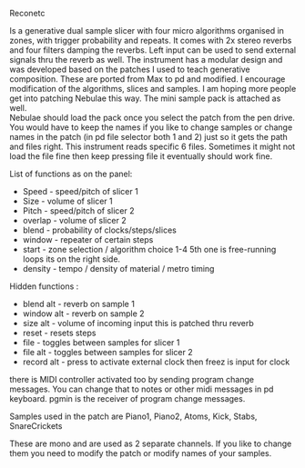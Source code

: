 Reconetc 

Is a generative dual sample slicer with four micro algorithms organised in zones, with trigger probability and repeats. 
It comes with 2x stereo reverbs and four filters damping the reverbs. Left input can be used to send external signals thru the reverb as well. 
The instrument has a modular design and was developed based on the patches I used to teach generative composition. 
These are ported from Max to pd and modified. I encourage modification of the algorithms, slices and samples. 
I am hoping more people get into patching Nebulae this way. The mini sample pack is attached as well.  
Nebulae should load the pack once you select the patch from the pen drive. 
You would have to keep the names if you like to change samples or change names in the patch (in pd file selector both 1 and 2) just so it gets the path and files right. 
This instrument reads specific 6 files.
Sometimes it might not load the file fine then keep pressing file it eventually should work fine.  

List of functions as on the panel: 

* Speed - speed/pitch of slicer 1
* Size - volume of slicer 1 
* Pitch - speed/pitch of slicer 2
* overlap - volume of slicer 2
* blend - probability of clocks/steps/slices 
* window - repeater of certain steps 
* start - zone selection / algorithm choice 1-4 5th one is free-running loops its on the right side.
* density - tempo / density of material / metro timing

Hidden functions :

* blend alt - reverb on sample 1
* window alt - reverb on sample 2
* size alt - volume of incoming input this is patched thru reverb 
* reset - resets steps 
* file - toggles between samples for slicer 1
* file alt - toggles between samples for slicer 2
* record alt - press to activate external clock then freez is input for clock 

there is MIDI controller activated too by sending program change messages.
You can change that to notes or other midi messages in pd keyboard. pgmin is the receiver of program change messages.

Samples used in the patch are Piano1, Piano2, Atoms, Kick, Stabs, SnareCrickets
 
These are mono and are used as 2 separate channels. If you like to change them you need to modify the patch or modify names of your samples.
